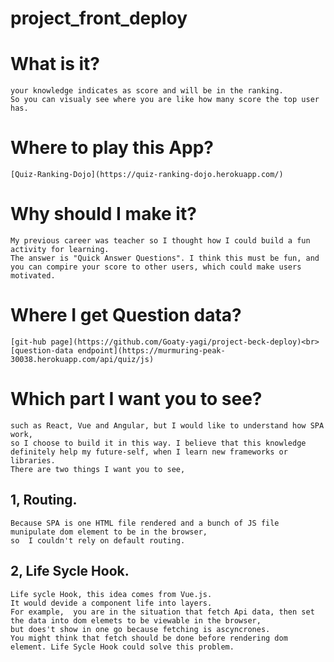 # project_front_deploy

# **What is it?**

```This is Quiz-Ranking application. This app gives users opportunities to test their knowledge and compare to other users. 
your knowledge indicates as score and will be in the ranking. 
So you can visualy see where you are like how many score the top user has.
```

# **Where to play this App?**

```This app is deployed in heroku.<br>
[Quiz-Ranking-Dojo](https://quiz-ranking-dojo.herokuapp.com/)
```

# **Why should I make it?**

```This is my final project in General Assembly development course.
My previous career was teacher so I thought how I could build a fun activity for learning. 
The answer is "Quick Answer Questions". I think this must be fun, and you can compire your score to other users, which could make users motivated.
```

# **Where I get Question data?**

```The question data was provided as a js file for homework purpose from GA.  I built DB, and set all the data into the DB as Api.<br>
[git-hub page](https://github.com/Goaty-yagi/project-beck-deploy)<br>
[question-data endpoint](https://murmuring-peak-30038.herokuapp.com/api/quiz/js) 
```


# **Which part I want you to see?**

```I built SPA from scratch. There were a few choices to build SPA in easier way, 
such as React, Vue and Angular, but I would like to understand how SPA work, 
so I choose to build it in this way. I believe that this knowledge definitely help my future-self, when I learn new frameworks or libraries.
There are two things I want you to see,
```

## **1,  Routing.**

```Regarding to SPA, routing is one of the most crutial component. 
Because SPA is one HTML file rendered and a bunch of JS file munipulate dom element to be in the browser, 
so  I couldn't rely on default routing.
```
## **2,  Life Sycle Hook.**

```
Life sycle Hook, this idea comes from Vue.js. 
It would devide a component life into layers. 
For example,  you are in the situation that fetch Api data, then set the data into dom elemets to be viewable in the browser,  
but does't show in one go because fetching is ascyncrones. 
You might think that fetch should be done before rendering dom element. Life Sycle Hook could solve this problem.
```
